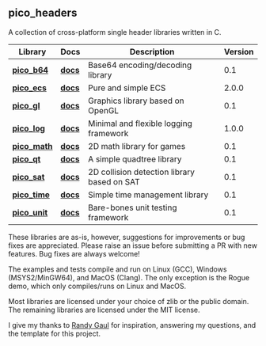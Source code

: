 pico_headers
--------------------------------------------------------------------------------
A collection of cross-platform single header libraries written in C. 


Library | Docs | Description | Version
------- | -----| ------------| -------
**[pico_b64](pico_b64.h)**   | **[docs](https://empyreanx.github.io/docs/ph/pico__b64_8h.html)**  | Base64 encoding/decoding library            | 0.1
**[pico_ecs](pico_ecs.h)**   | **[docs](https://empyreanx.github.io/docs/ph/pico__ecs_8h.html)**  | Pure and simple ECS                         | 2.0.0
**[pico_gl](pico_gl.h)**     | **[docs](https://empyreanx.github.io/docs/ph/pico__gl_8h.html)**   | Graphics library based on OpenGL            | 0.1
**[pico_log](pico_log.h)**   | **[docs](https://empyreanx.github.io/docs/ph/pico__log_8h.html)**  | Minimal and flexible logging framework      | 1.0.0
**[pico_math](pico_math.h)** | **[docs](https://empyreanx.github.io/docs/ph/pico__math_8h.html)** | 2D math library for games                   | 0.1
**[pico_qt](pico_qt.h)**     | **[docs](https://empyreanx.github.io/docs/ph/pico__qt_8h.html)**   | A simple quadtree library                   | 0.1
**[pico_sat](pico_sat.h)**   | **[docs](https://empyreanx.github.io/docs/ph/pico__sat_8h.html)**  | 2D collision detection library based on SAT | 0.1
**[pico_time](pico_time.h)** | **[docs](https://empyreanx.github.io/docs/ph/pico__time_8h.html)** | Simple time management library              | 0.1
**[pico_unit](pico_unit.h)** | **[docs](https://empyreanx.github.io/docs/ph/pico__unit_8h.html)** | Bare-bones unit testing framework           | 0.1

These libraries are as-is, however, suggestions for improvements or bug fixes are appreciated. Please raise an issue before submitting a PR with new features. Bug fixes are always welcome!

The examples and tests compile and run on Linux (GCC), Windows (MSYS2/MinGW64), and MacOS (Clang). The only exception is the Rogue demo, which only compiles/runs on Linux and MacOS.

Most libraries are licensed under your choice of zlib or the public domain. The remaining libraries are licensed under the MIT license.

I give my thanks to [Randy Gaul](https://github.com/RandyGaul) for inspiration, answering my questions, and the template for this project.
